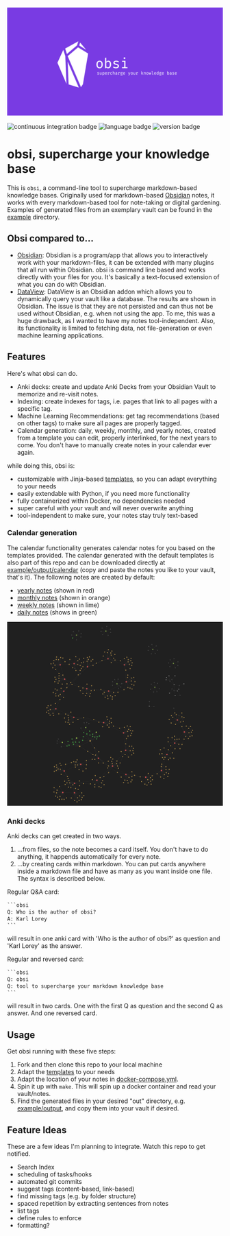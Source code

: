 ![obsi logo](logo.png)

![continuous integration badge](https://img.shields.io/github/workflow/status/lorey/obsi/ci)
![language badge](https://img.shields.io/github/languages/top/lorey/obsi)
![version badge](https://img.shields.io/github/v/tag/lorey/obsi)

# obsi, supercharge your knowledge base
This is `obsi`, a command-line tool to supercharge markdown-based knowledge bases.
Originally used for markdown-based [Obsidian](https://obsidian.md) notes,
it works with every markdown-based tool for note-taking or digital gardening.
Examples of generated files from an exemplary vault can be found in the [example](example) directory.

## Obsi compared to...

- [Obsidian](https://obsidian.md): Obsidian is a program/app that allows you to interactively work with your markdown-files, it can be extended with many plugins that all run within Obsidian. obsi is command line based and works directly with your files for you. It's basically a text-focused extension of what you can do with Obsidian.
- [DataView](https://github.com/blacksmithgu/obsidian-dataview): DataView is an Obsidian addon which allows you to dynamically query your vault like a database. The results are shown in Obsidian. The issue is that they are not persisted and can thus not be used without Obsidian, e.g. when not using the app. To me, this was a huge drawback, as I wanted to have my notes tool-independent. Also, its functionality is limited to fetching data, not file-generation or even machine learning applications.

## Features

Here's what obsi can do.

- Anki decks: create and update Anki Decks from your Obsidian Vault to memorize and re-visit notes.
- Indexing: create indexes for tags, i.e. pages that link to all pages with a specific tag.
- Machine Learning Recommendations: get tag recommendations (based on other tags) to make sure all pages are properly tagged.
- Calendar generation: daily, weekly, monthly, and yearly notes, created from a template you can edit, properly interlinked, for the next years to come. You don't have to manually create notes in your calendar ever again.

while doing this, obsi is:
- customizable with Jinja-based [templates](templates), so you can adapt everything to your needs
- easily extendable with Python, if you need more functionality
- fully containerized within Docker, no dependencies needed
- super careful with your vault and will never overwrite anything
- tool-independent to make sure, your notes stay truly text-based

### Calendar generation

The calendar functionality generates calendar notes for you based on the templates provided.
The calendar generated with the default templates is also part of this repo and can be downloaded directly at [example/output/calendar](example/output/calendar) (copy and paste the notes you like to your vault, that's it).
The following notes are created by default:
- [yearly notes](templates/year.md) (shown in red)
- [monthly notes](templates/month.md) (shown in orange)
- [weekly notes](templates/week.md) (shown in lime)
- [daily notes](templates/day.md) (shows in green)

![calendar](calendar.png)


### Anki decks
Anki decks can get created in two ways.
1. ...from files, so the note becomes a card itself. You don't have to do anything, it happends automatically for every note.
2. ...by creating cards within markdown. You can put cards anywhere inside a markdown file and have as many as you want inside one file. The syntax is described below.

Regular Q&A card:
````
```obsi
Q: Who is the author of obsi?
A: Karl Lorey
```
````
will result in one anki card with 'Who is the author of obsi?' as question and 'Karl Lorey' as the answer.

Regular and reversed card:
````
```obsi
Q: obsi
Q: tool to supercharge your markdown knowledge base
```
````
will result in two cards. One with the first Q as question and the second Q as answer. And one reversed card.

## Usage

Get obsi running with these five steps:

1. Fork and then clone this repo to your local machine
2. Adapt the [templates](templates) to your needs
3. Adapt the location of your notes in [docker-compose.yml](docker-compose.yml).
4. Spin it up with `make`. This will spin up a docker container and read your vault/notes.
5. Find the generated files in your desired "out" directory, e.g. [example/output](example/output), and copy them into your vault if desired.

## Feature Ideas
These are a few ideas I'm planning to integrate. Watch this repo to get notified.

- Search Index
- scheduling of tasks/hooks
- automated git commits
- suggest tags (content-based, link-based)
- find missing tags (e.g. by folder structure)
- spaced repetition by extracting sentences from notes
- list tags
- define rules to enforce
- formatting?
